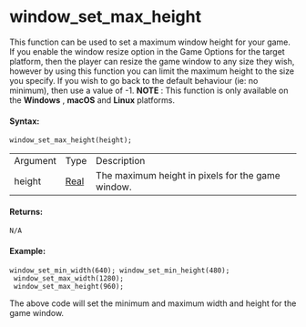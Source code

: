 # window_set_max_height

This function can be used to set a maximum window height for your game.
If you enable the window resize option in the Game Options for the
target platform, then the player can resize the game window to any size
they wish, however by using this function you can limit the maximum
height to the size you specify. If you wish to go back to the default
behaviour (ie: no minimum), then use a value of -1. **NOTE** : This
function is only available on the **Windows** , **macOS** and **Linux**
platforms.

#### Syntax:

``` gml
window_set_max_height(height);
```

|          |                                                                         |                                                   |
|----------|-------------------------------------------------------------------------|---------------------------------------------------|
| Argument | Type                                                                    | Description                                       |
| height   |  [Real](../../../../../GameMaker_Language/GML_Overview/Data_Types)  | The maximum height in pixels for the game window. |

#### Returns:

``` gml
N/A
```

#### Example:

``` gml
window_set_min_width(640); window_set_min_height(480);
 window_set_max_width(1280);
 window_set_max_height(960);
```

The above code will set the minimum and maximum width and height for the
game window.
